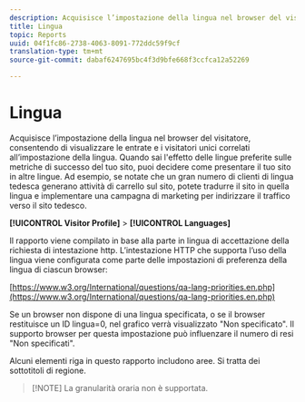 ```yaml
---
description: Acquisisce l’impostazione della lingua nel browser del visitatore, consentendo di visualizzare le entrate e i visitatori unici correlati all’impostazione della lingua. Quando sai l'effetto delle lingue preferite sulle metriche di successo del tuo sito, puoi decidere come presentare il tuo sito in altre lingue. Ad esempio, se notate che un gran numero di clienti di lingua tedesca generano attività di carrello sul sito, potete tradurre il sito in quella lingua e implementare una campagna di marketing per indirizzare il traffico verso il sito tedesco.
title: Lingua
topic: Reports
uuid: 04f1fc86-2738-4063-8091-772ddc59f9cf
translation-type: tm+mt
source-git-commit: dabaf6247695bc4f3d9bfe668f3ccfca12a52269

---
```



# Lingua

Acquisisce l’impostazione della lingua nel browser del visitatore, consentendo di visualizzare le entrate e i visitatori unici correlati all’impostazione della lingua. Quando sai l&#39;effetto delle lingue preferite sulle metriche di successo del tuo sito, puoi decidere come presentare il tuo sito in altre lingue. Ad esempio, se notate che un gran numero di clienti di lingua tedesca generano attività di carrello sul sito, potete tradurre il sito in quella lingua e implementare una campagna di marketing per indirizzare il traffico verso il sito tedesco.

**[!UICONTROL Visitor Profile]** > **[!UICONTROL Languages]**

Il rapporto viene compilato in base alla parte in lingua di accettazione della richiesta di intestazione http. L’intestazione HTTP che supporta l’uso della lingua viene configurata come parte delle impostazioni di preferenza della lingua di ciascun browser:

[https://www.w3.org/International/questions/qa-lang-priorities.en.php](https://www.w3.org/International/questions/qa-lang-priorities.en.php)

Se un browser non dispone di una lingua specificata, o se il browser restituisce un ID lingua=0, nel grafico verrà visualizzato &quot;Non specificato&quot;. Il supporto browser per questa impostazione può influenzare il numero di resi &quot;Non specificati&quot;.

Alcuni elementi riga in questo rapporto includono aree. Si tratta dei sottotitoli di regione.

>[!NOTE] La granularità oraria non è supportata.

